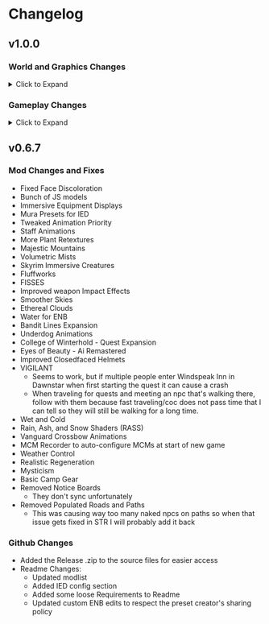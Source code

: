 # Changelog
## v1.0.0
### World and Graphics Changes
 <details>
  <summary>Click to Expand</Summary>
     
 - DynDOLOD and related plugins
 - QW's Grass Patch 2 (Folkvangr, Origins of the Forest, Cathedral 3D Pine Grass)
 - Obsidian weathers with Aequinoctium add-on
 - Morning Fogs
 - Distant Mists
 - Alpine forest of Whiterun Valley
 - Immersive Fallen Trees
 - Mari's Flora
 - 8K Night Skies
 - Better Blended Roads
 - Hyperborean Snow
 - A Clear Map of Skyrim
 - Some Underdog Animations
 - Happy Little Trees
 - eFPS
 - Quickloot EE
 - Frankly HD Armors, etc.
 - Removed Vigilant
   - Was causing some problems, will add back if STR gets more stable with modded quests and scripts
 
</details>

### Gameplay Changes
 <details>
  <summary>Click to Expand</Summary>
     
  - Impactful Blocking
  - Vanguard
  - Elden Power attack (hold ```v``` as a modifier to do a power attack)
  - Elden Counter
  - The Ultimate Dodge Mod Reborn
  - Valhalla Combat
  - SCAR - Skyrim Combos AI Revolution
  - ADXP | MCO
  - ADXP | MCO Nordic Animation
  - Animated Potions
  - Vokrii
  - Mysticism 2
  - Removed: Ordinator
  - Removed: Apocalypse
    - These both cause issues late game and make a lot of edits that can induce instability as well as cause crashes
  
 </details>


## v0.6.7
### Mod Changes and Fixes
- Fixed Face Discoloration
- Bunch of JS models
- Immersive Equipment Displays
- Mura Presets for IED
- Tweaked Animation Priority
- Staff Animations
- More Plant Retextures
- Majestic Mountains
- Volumetric Mists
- Skyrim Immersive Creatures
- Fluffworks
- FISSES
- Improved weapon Impact Effects
- Smoother Skies
- Ethereal Clouds
- Water for ENB
- Bandit Lines Expansion
- Underdog Animations
- College of Winterhold - Quest Expansion
- Eyes of Beauty - Ai Remastered
- Improved Closedfaced Helmets
- VIGILANT
  - Seems to work, but if multiple people enter Windspeak Inn in Dawnstar when first starting the quest it can cause a crash
  - When traveling for quests and meeting an npc that's walking there, follow with them because fast traveling/coc does not pass time that I can tell so they will still be walking for a long time.
- Wet and Cold
- Rain, Ash, and Snow Shaders (RASS)
- Vanguard Crossbow Animations
- MCM Recorder to auto-configure MCMs at start of new game
- Weather Control
- Realistic Regeneration
- Mysticism
- Basic Camp Gear
- Removed Notice Boards
  - They don't sync unfortunately
- Removed Populated Roads and Paths
  - This was causing way too many naked npcs on paths so when that issue gets fixed in STR I will probably add it back
### Github Changes
- Added the Release .zip to the source files for easier access
- Readme Changes:
  - Updated modlist
  - Added IED config section
  - Added some loose Requirements to Readme
  - Updated custom ENB edits to respect the preset creator's sharing policy
